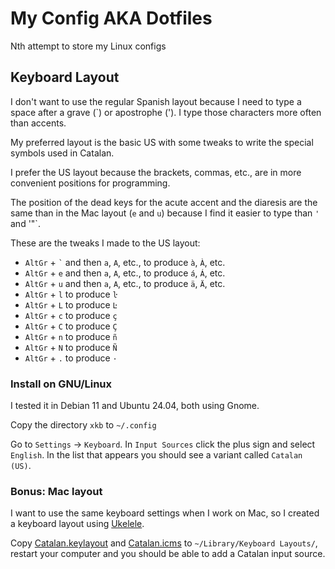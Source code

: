# My Config AKA Dotfiles

Nth attempt to store my Linux configs

## Keyboard Layout

I don't want to use the regular Spanish layout because I need to type a space
after a grave (`) or apostrophe ('). I type those characters more often than
accents.

My preferred layout is the basic US with some tweaks to write the special
symbols used in Catalan.

I prefer the US layout because the brackets, commas, etc., are in more
convenient positions for programming.

The position of the dead keys for the acute accent and the diaresis are the
same than in the Mac layout (`e` and `u`) because I find it easier to type than
`'` and '"`.

These are the tweaks I made to the US layout:

* `AltGr` + `` ` `` and then `a`, `A`, etc.,  to produce `à`, `À`, etc.
* `AltGr` + `e` and then `a`, `A`, etc., to produce `á`, `Á`, etc.
* `AltGr` + `u` and then `a`, `A`, etc., to produce `ä`, `Ä`, etc.
* `AltGr` + `l` to produce `ŀ`
* `AltGr` + `L` to produce `Ŀ`
* `AltGr` + `c` to produce `ç`
* `AltGr` + `C` to produce `Ç`
* `AltGr` + `n` to produce `ñ`
* `AltGr` + `N` to produce `Ñ`
* `AltGr` + `.` to produce `·`

### Install on GNU/Linux

I tested it in Debian 11 and Ubuntu 24.04, both using Gnome.

Copy the directory `xkb` to `~/.config`

Go to `Settings` &rarr; `Keyboard`. In `Input Sources` click the plus sign and
select `English`. In the list that appears you should see a variant called
`Catalan (US)`.

### Bonus: Mac layout

I want to use the same keyboard settings when I work on Mac, so I created a
keyboard layout using [Ukelele](https://software.sil.org/ukelele/).

Copy [Catalan.keylayout](misc/mac-keyboard-layout/Catalan.keylayout) and
[Catalan.icms](misc/mac-keyboard-layout/Catalan.icms) to `~/Library/Keyboard
Layouts/`, restart your computer and you should be able to add a Catalan input
source.
